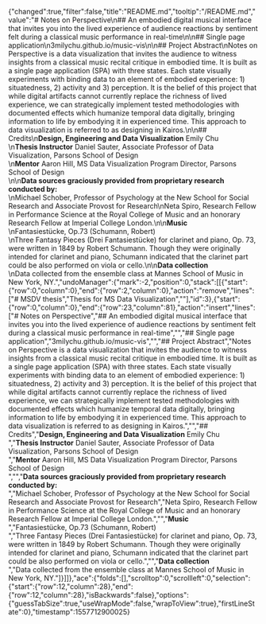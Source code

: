 {"changed":true,"filter":false,"title":"README.md","tooltip":"/README.md","value":"# Notes on Perspective\n## An embodied digital musical interface that invites you into the lived experience of audience reactions by sentiment felt during a classical music performance in real-time\n\n## Single page application\n3milychu.github.io/music-vis\n\n## Project Abstract\nNotes on Perspective is a data visualization that invites the audience to witness insights from a classical music recital critique in embodied time. It is built as a single page application (SPA) with three states. Each state visually experiments with binding data to an element of embodied experience: 1) situatedness, 2) activity and 3) perception. It is the belief of this project that while digital artifacts cannot currently replace the richness of lived experience, we can strategically implement tested methodologies with documented effects which humanize temporal data digitally, bringing information to life by embodying it in experienced time. This approach to data visualization is referred to as designing in Kairos.\n\n## Credits\n**Design, Engineering and Data Visualization** Emily Chu<br>\n**Thesis Instructor** Daniel Sauter, Associate Professor of Data Visualization, Parsons School of Design<br>\n**Mentor** Aaron Hill, MS Data Visualization Program Director, Parsons School of Design<br>\n\n**Data sources graciously provided from proprietary research conducted by:**<br>\nMichael Schober, Professor of Psychology at the New School for Social Research and Associate Provost for Research\nNeta Spiro, Research Fellow in Performance Science at the Royal College of Music and an honorary Research Fellow at Imperial College London.\n\n**Music**<br>\nFantasiestücke, Op.73 (Schumann, Robert)<br>\nThree Fantasy Pieces (Drei Fantasiestücke) for clarinet and piano, Op. 73, were written in 1849 by Robert Schumann. Though they were originally intended for clarinet and piano, Schumann indicated that the clarinet part could be also performed on viola or cello.\n\n**Data collection**<br>\nData collected from the ensemble class at Mannes School of Music in New York, NY.","undoManager":{"mark":-2,"position":0,"stack":[[{"start":{"row":0,"column":0},"end":{"row":2,"column":0},"action":"remove","lines":["# MSDV thesis","Thesis for MS Data Visualization",""],"id":3},{"start":{"row":0,"column":0},"end":{"row":23,"column":81},"action":"insert","lines":["# Notes on Perspective","## An embodied digital musical interface that invites you into the lived experience of audience reactions by sentiment felt during a classical music performance in real-time","","## Single page application","3milychu.github.io/music-vis","","## Project Abstract","Notes on Perspective is a data visualization that invites the audience to witness insights from a classical music recital critique in embodied time. It is built as a single page application (SPA) with three states. Each state visually experiments with binding data to an element of embodied experience: 1) situatedness, 2) activity and 3) perception. It is the belief of this project that while digital artifacts cannot currently replace the richness of lived experience, we can strategically implement tested methodologies with documented effects which humanize temporal data digitally, bringing information to life by embodying it in experienced time. This approach to data visualization is referred to as designing in Kairos.","","## Credits","**Design, Engineering and Data Visualization** Emily Chu<br>","**Thesis Instructor** Daniel Sauter, Associate Professor of Data Visualization, Parsons School of Design<br>","**Mentor** Aaron Hill, MS Data Visualization Program Director, Parsons School of Design<br>","","**Data sources graciously provided from proprietary research conducted by:**<br>","Michael Schober, Professor of Psychology at the New School for Social Research and Associate Provost for Research","Neta Spiro, Research Fellow in Performance Science at the Royal College of Music and an honorary Research Fellow at Imperial College London.","","**Music**<br>","Fantasiestücke, Op.73 (Schumann, Robert)<br>","Three Fantasy Pieces (Drei Fantasiestücke) for clarinet and piano, Op. 73, were written in 1849 by Robert Schumann. Though they were originally intended for clarinet and piano, Schumann indicated that the clarinet part could be also performed on viola or cello.","","**Data collection**<br>","Data collected from the ensemble class at Mannes School of Music in New York, NY."]}]]},"ace":{"folds":[],"scrolltop":0,"scrollleft":0,"selection":{"start":{"row":12,"column":28},"end":{"row":12,"column":28},"isBackwards":false},"options":{"guessTabSize":true,"useWrapMode":false,"wrapToView":true},"firstLineState":0},"timestamp":1557712900025}